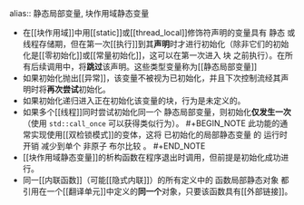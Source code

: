 alias:: 静态局部变量, 块作用域静态变量

- 在[[块作用域]]中用[[static]]或[[thread_local]]修饰符声明的变量具有 静态 或 线程存储期，但在第一次[[执行]]到其**声明**时才进行初始化（除非它们的初始化是[[零初始化]]或[[常量初始化]]，这可以在第一次进入 块 之前执行）。在所有后续调用中，将**跳过**该声明。这些类型变量称为[[静态局部变量]]
- 如果初始化抛出[[异常]]，该变量不被视为已初始化，并且下次控制流经其声明时将**再次尝试**初始化。
- 如果初始化递归进入正在初始化该变量的块，行为是未定义的。
- 如果多个[[线程]]同时尝试初始化同一个 静态局部变量，则初始化**仅发生一次**（使用 `std::call_once` 可以获得类似行为）。
  #+BEGIN_NOTE
  此功能的通常实现使用[[双检锁模式]]的变体，这将 已初始化的局部静态变量 的 运行时开销 减少到单个 非原子 布尔比较 。
  #+END_NOTE
- [[块作用域静态变量]]的析构函数在程序退出时调用，但前提是初始化成功进行。
- 同一[[内联函数]]（可能[[隐式内联]]）的所有定义中的 函数局部静态对象 都引用在一个[[翻译单元]]中定义的**同一个**对象，只要该函数具有[[外部链接]]。